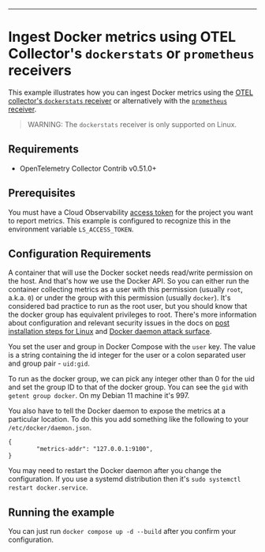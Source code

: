 ---
# Ingest Docker metrics using OTEL Collector's `dockerstats` or `prometheus` receivers

This example illustrates how you can ingest Docker metrics using the [OTEL collector's `dockerstats` receiver](https://github.com/open-telemetry/opentelemetry-collector-contrib/tree/main/receiver/dockerstatsreceiver#readme) or alternatively with the [`prometheus` receiver](https://github.com/open-telemetry/opentelemetry-collector-contrib/tree/main/receiver/prometheusreceiver#readme).

> WARNING: The `dockerstats` receiver is only supported on Linux.

## Requirements

* OpenTelemetry Collector Contrib v0.51.0+

## Prerequisites

You must have a Cloud Observability [access token](/docs/create-and-manage-access-tokens) for the project you want to report metrics. This example is configured to recognize this in the environment variable `LS_ACCESS_TOKEN`.

## Configuration Requirements

A container that will use the Docker socket needs read/write permission on the host. And that's how we use the Docker API. So you can either run the container collecting metrics as a user with this permission (usually `root`, a.k.a. `0`) or under the group with this permission (usually `docker`). It's considered bad practice to run as the root user, but you should know that the docker group has equivalent privileges to root. There's more information about configuration and relevant security issues in the docs on [post installation steps for Linux](https://docs.docker.com/engine/install/linux-postinstall/) and [Docker daemon attack surface](https://docs.docker.com/engine/security/#docker-daemon-attack-surface).

You set the user and group in Docker Compose with the `user` key. The value is a string containing the id integer for the user or a colon separated user and group pair - `uid:gid`.

To run as the docker group, we can pick any integer other than 0 for the uid and set the group ID to that of the docker group. You can see the `gid` with `getent group docker`. On my Debian 11 machine it's 997. 

You also have to tell the Docker daemon to expose the metrics at a particular location. To do this you add something like the following to your `/etc/docker/daemon.json`. 

```
{
        "metrics-addr": "127.0.0.1:9100",
}
```

You may need to restart the Docker daemon after you change the configuration. If you use a systemd distribution then it's `sudo systemctl restart docker.service`.

## Running the example

You can just run `docker compose up -d --build` after you confirm your configuration.
